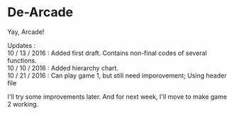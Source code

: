 # De-Arcade
Yay, Arcade!

Updates : </br>
10 / 13 / 2016 : Added first draft. Contains non-final codes of several functions. </br>
10 / 10 / 2016 : Added hierarchy chart. </br>
10 / 21 / 2016 : Can play game 1, but still need imporovement; Using header file </br>

I'll try some improvements later.
And for next week, I'll move to make game 2 working.
